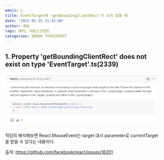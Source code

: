 ```yaml
---
emoji: 👻
title: EventTarget에 'getBoundingClientRect'이 되지 않을 때
date: '2022-02-25 21:42:00'
author: 예슬
tags: 에러, 타입스크립트
categories: ERROR TYPESCRIPT
---
```


## 1. Property 'getBoundingClientRect' does not exist on type 'EventTarget'.ts(2339)

![타입스크립트 event.target 대신 사용할 수 있는 해답](solution.PNG)

적당히 해석해보면 React.MouseEvent는 target 대시 parameter로 currentTarget을 받을 수 있다는 내용이다.

출처: https://github.com/facebook/react/issues/16201

```toc

```
